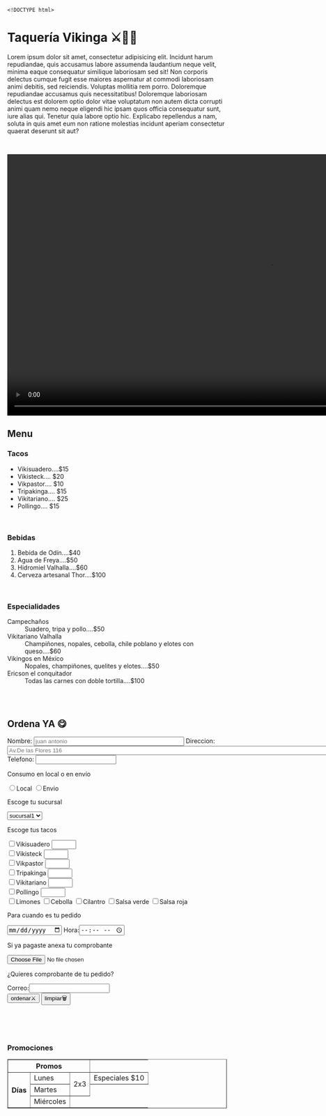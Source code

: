     <!DOCTYPE html>
<html lang="en">
<head>
    <meta charset="UTF-8">
    <meta name="viewport" content="width=device-width, initial-scale=1.0">
    <title>taqueria  🧨</title>
</head>
<body>
    




<h1>Taquería Vikinga ⚔🍻🌮</h1>
  <p>Lorem ipsum dolor sit amet, consectetur adipisicing elit. Incidunt harum repudiandae, quis accusamus labore assumenda laudantium neque velit, minima eaque consequatur similique laboriosam sed sit! Non corporis delectus cumque fugit esse maiores aspernatur at commodi laboriosam animi debitis, sed reiciendis. Voluptas mollitia rem porro. Doloremque repudiandae accusamus quis necessitatibus! Doloremque laboriosam delectus est dolorem optio dolor vitae voluptatum non autem dicta corrupti animi quam nemo neque eligendi hic ipsam quos officia consequatur sunt, iure alias qui. Tenetur quia labore optio hic. Explicabo repellendus a nam, soluta in quis amet eum non ratione molestias incidunt aperiam consectetur quaerat deserunt sit aut?</p><br>
  
  <video src="img/Vikings - VALHALLA calling me.mp4" autoplay muted loop width="1200"></video>
  <!-- <iframe width="700" height="500" src="https://www.youtube.com/embed/kQAcWVSH2gg" title="YouTube video player" frameborder="0" allow="accelerometer; autoplay; clipboard-write; encrypted-media; gyroscope; picture-in-picture; web-share" allowfullscreen></iframe> -->
  <h2>Menu</h2>
  <h3>Tacos</h3>
  <ul>
      <li>Vikisuadero....$15</li>
      <li>Vikisteck.... $20</li>
      <li>Vikpastor.... $10</li>
      <li>Tripakinga.... $15</li>
      <li>Vikitariano.... $25</li>
      <li>Pollingo.... $15</li>
  </ul><br>
  
  <h3>Bebidas</h3>
  <ol>
      <li>Bebida de Odín....$40</li>
      <li>Agua de Freya....$50</li>
      <li>Hidromiel Valhalla....$60</li>
      <li>Cerveza artesanal Thor....$100</li>
  </ol><br>
  
  <h3>Especialidades</h3>
  <dl>
      <dt>Campechaños</dt>
      <dd>Suadero, tripa y pollo....$50</dd>
      <dt>Vikitariano Valhalla</dt>
      <dd>Champiñones, nopales, cebolla, chile poblano y elotes con queso....$60</dd>
      <dt>Vikingos en México</dt>
      <dd>Nopales, champiñones, quelites y elotes....$50</dd>
      <dt>Ericson el conquitador</dt>
      <dd>Todas las carnes con doble tortilla....$100</dd>
  </dl><br>
  
  
  <br>
  <h2>Ordena YA 😋</h2>
  <FORm name="contact" netlify>
      Nombre: <input type="text" name="nombre" placeholder="juan antonio" size="40" required minlength="3" maxlength="20">
      Direccion: <input type="text" name="direccion" placeholder="Av.De las Flores 116" size="90">
      Telefono: <input type="tel" name="telefono" minlength="10" maxlength="10" required>
      <p>Consumo en local o en envío</p>
      <input type="radio" name="envio" value="local">Local
      <input type="radio" name="envio" value="envio">Envio
      <p>Escoge tu sucursal</p>
      <select name="sucursal">
          <option value="sucursal1">sucursal1</option>
          <option value="sucursal2">sucursal2</option>
          <option value="sucursal3">sucursal3</option>
      </select>
      <p>Escoge tus tacos</p>
      <input type="checkbox" name="vikisuadero" id="si">Vikisuadero
      <input type="number" name="numerosuad" min="0" max="20"><br>
      <input type="checkbox" name="vikisteck" id="si">Vikisteck
      <input type="number" name="numerobistec" min="0" max="20"><br>
      <input type="checkbox" name="vikpastor" id="si">Vikpastor
      <input type="number" name="numeropastor" min="0" max="20"><br>
      <input type="checkbox" name="tripakinga" id="si">Tripakinga
      <input type="number" name="numerotripa" min="0" max="20"><br>
      <input type="checkbox" name="vikitariano" id="si">Vikitariano
      <input type="number" name="numeroveg" min="0" max="20"><br>
      <input type="checkbox" name="pollingo" id="si">Pollingo
      <input type="number" name="numerpollo" min="0" max="20"><br>
      <input type="checkbox" name="limones" id="si">Limones
      <input type="checkbox" name="cebolla" id="si">Cebolla
      <input type="checkbox" name="cilantro" id="si">Cilantro
      <input type="checkbox" name="salsaverde" id="si">Salsa verde
      <input type="checkbox" name="salsaroja" id="si">Salsa roja <br>
      <p>Para cuando es tu pedido</p>
      <input type="date" name="fecha">
      Hora:<input type="time" name="hora"><br>
      <p>Si ya pagaste anexa tu comprobante</p>
      <input type="file" name="comprobante"><br>
      <p>¿Quieres comprobante de tu pedido?</p>
      Correo:<input type="email" name="coreo"><br>
      <input type="submit" value="ordenar⚔">
      <input type="reset" value="limpiar🗑">

  
  </FORm>
  <br>
  <br>
  <br>
  <!-- esto va fuera del formulario -->
  <h3>Promociones</h3>
  <table border="1">
      <tr>
          <th colspan="3">Promos</th>
      </tr>
      <tr>
          <th rowspan="7">Días</td>
          <td>Lunes</td>
          <td rowspan="2">2x3</td>
          <td>Especiales $10</td>
      </tr>
      <tr>
          <td>Martes</td>
      </tr>
      <tr>
          <td>Miércoles</td>
        
</body>
</html>

